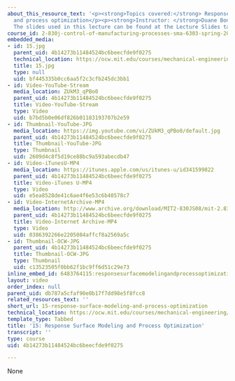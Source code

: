```yaml
---
about_this_resource_text: '<p><strong>Topics covered:</strong> Response surface modeling
  and process optimization</p><p><strong>Instructor: </strong>Duane Boning</p><p><strong>Note:</strong>
  The slides used in this lecture can be found at the Lecture Slides tab</p>'
course_id: 2-830j-control-of-manufacturing-processes-sma-6303-spring-2008
embedded_media:
- id: 15.jpg
  parent_uid: 4b14273b11484524bc6beecfde9f0275
  technical_location: https://ocw.mit.edu/courses/mechanical-engineering/2-830j-control-of-manufacturing-processes-sma-6303-spring-2008/lecture-videos/15-response-surface-modeling-and-process-optimization/15.jpg
  title: 15.jpg
  type: null
  uid: bf445335b0cc6aa5f2c3cfb245dc3bb1
- id: Video-YouTube-Stream
  media_location: ZUkM3_qPBo0
  parent_uid: 4b14273b11484524bc6beecfde9f0275
  title: Video-YouTube-Stream
  type: Video
  uid: b7bd5b0e06df826b01183193707b2e59
- id: Thumbnail-YouTube-JPG
  media_location: https://img.youtube.com/vi/ZUkM3_qPBo0/default.jpg
  parent_uid: 4b14273b11484524bc6beecfde9f0275
  title: Thumbnail-YouTube-JPG
  type: Thumbnail
  uid: 2609d4c8f5d19ce88bc9a593abecdb47
- id: Video-iTunesU-MP4
  media_location: https://itunes.apple.com/us/itunes-u/id341599822
  parent_uid: 4b14273b11484524bc6beecfde9f0275
  title: Video-iTunes U-MP4
  type: Video
  uid: e5ea8528de41c6ae4f6e53c6b40578c7
- id: Video-InternetArchive-MP4
  media_location: http://www.archive.org/download/MIT2-830JS08/mit-2.830-s08-lec15_300k.mp4
  parent_uid: 4b14273b11484524bc6beecfde9f0275
  title: Video-Internet Archive-MP4
  type: Video
  uid: 0386392266e2205084affcf8a2569a5c
- id: Thumbnail-OCW-JPG
  parent_uid: 4b14273b11484524bc6beecfde9f0275
  title: Thumbnail-OCW-JPG
  type: Thumbnail
  uid: c13523505f0bb62f1bc9ff6d51c29e73
inline_embed_id: 6483764115:responsesurfacemodelingandprocessoptimization28455686
layout: video
order_index: null
parent_uid: db787a5cfaf90e0b17f7dd98e5f8fcc8
related_resources_text: ''
short_url: 15-response-surface-modeling-and-process-optimization
technical_location: https://ocw.mit.edu/courses/mechanical-engineering/2-830j-control-of-manufacturing-processes-sma-6303-spring-2008/lecture-videos/15-response-surface-modeling-and-process-optimization
template_type: Tabbed
title: '15: Response Surface Modeling and Process Optimization'
transcript: ''
type: course
uid: 4b14273b11484524bc6beecfde9f0275

---
```

None